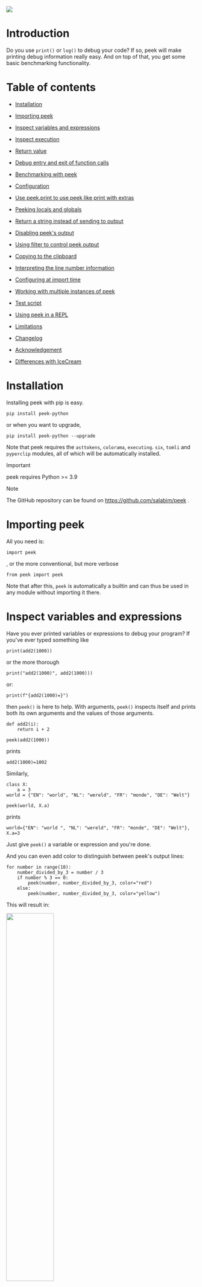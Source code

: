  <img src="https://www.salabim.org/peek/peek_logo1.png">

# Introduction

Do you use `print()` or `log()` to debug your code?
If so,  peek will make printing debug information really easy.
And on top of that, you get some basic benchmarking functionality.

# Table of contents

* [Installation](#installation)

* [Importing peek](#importing-peek)

* [Inspect variables and expressions](#inspect-variables-and-expressions)

* [Inspect execution](#inspect-execution)

* [Return value](#return-value)

* [Debug entry and exit of function calls](#debug-entry-and-exit-of-function-calls)

* [Benchmarking with peek](#benchmarking-with-peek)

* [Configuration](#configuration)

* [Use peek.print to use peek like print with extras](#use-peekprint-to-use-peek-like-print-with-extras)

* [Peeking locals and globals](#peeking-locals-and-globals)

* [Return a string instead of sending to output](#return-a-string-instead-of-sending-to-output)

* [Disabling peek's output](#disabling-peeks-output)

* [Using filter to control peek output](#using-filter-to-control-peek-output)

* [Copying to the clipboard](#copying-to-the-clipboard)

* [Interpreting the line number information](#interpreting-the-line-number-information)

* [Configuring at import time](#configuring-at-import-time)

* [Working with multiple instances of peek](#working-with-multiple-instances-of-peek)

* [Test script](#test-script)

* [Using peek in a REPL](#using-peek-in-a-repl)

* [Limitations](#limitations)

* [Changelog](#changelog)

* [Acknowledgement](#acknowledgement)

* [Differences with IceCream](#differences-with-icecream)


# Installation

Installing peek with pip is easy.
```
pip install peek-python
```
or when you want to upgrade,
```
pip install peek-python --upgrade
```

Note that peek requires the `asttokens`,  `colorama`, `executing`. `six`,  `tomli` and `pyperclip` modules, all of which will be automatically installed.

> [!IMPORTANT]
>
> peek requires Python >= 3.9



> [!NOTE]
>
> The GitHub repository can be found on https://github.com/salabim/peek .

# Importing peek

All you need is:

```
import peek
```

, or the more conventional, but more verbose

```
from peek import peek
```

Note that after this, `peek` is automatically a builtin and can thus be used in any module without
importing it there.


# Inspect variables and expressions

Have you ever printed variables or expressions to debug your program? If you've
ever typed something like

```
print(add2(1000))
```

or the more thorough

```
print("add2(1000)", add2(1000)))
```
or:
```
print(f"{add2(1000)=}")
```

then `peek()` is here to help. With arguments, `peek()` inspects itself and prints
both its own arguments and the values of those arguments.

```
def add2(i):
    return i + 2

peek(add2(1000))
```

prints
```
add2(1000)=1002
```

Similarly,

```
class X:
    a = 3
world = {"EN": "world", "NL": "wereld", "FR": "monde", "DE": "Welt"}

peek(world, X.a)
```

prints
```
world={"EN": "world ", "NL": "wereld", "FR": "monde", "DE": "Welt"}, X.a=3
```
Just give `peek()` a variable or expression and you're done.

And you can even add color to distinguish between peek's output lines:

```
for number in range(10):
    number_divided_by_3 = number / 3
    if number % 3 == 0:
        peek(number, number_divided_by_3, color="red")
    else:
        peek(number, number_divided_by_3, color="yellow")
```

This will result in:

 <img src="https://www.salabim.org/peek/peek_picture1.png" width=50%>

# Inspect execution

Have you ever used `print()` to determine which parts of your program are
executed, and in which order they're executed? For example, if you've ever added
print statements to debug code like

```
def add2(i):
    print("***add2 1")
    result = i + 2
    print("***add2 2")
    return result
```
then `peek()` helps here, too. Without arguments, `peek()` inspects itself and
prints the calling line number and -if applicable- the file name and parent function.

```
def add2(i):
    peek()
    result = i + 2
    peek()
    return result
peek(add2(1000))
```

prints something like
```
#3 in add2()
#5 in add2()
add2(1000)=1002
```

# Return Value

`peek()` returns its argument(s), so `peek()` can easily be inserted into
pre-existing code.

```
def add2(i):
    return i + 2
b = peek(add2(1000))
peek(b)
```
prints
```
add2(1000)=1002
b=1002
```
# Debug entry and exit of function calls

When you apply `peek()` as a decorator to a function or method, both the entry and exit can be tracked.
The (keyword) arguments passed will be shown and upon return, the return value.

```
@peek()
def mul(x, y):
    return x * y
    
print(mul(5, 7))
```
prints
```
called mul(5, 7)
returned 35 from mul(5, 7) in 0.000006 seconds
35
```
It is possible to suppress the print-out of either the enter or the exit information with
the show_enter and show_exit parameters, like:

```
@peek(show_exit=False)
def mul(x, peek):
    return x * peek
    
print(mul(5, 7))
```
prints
```
called mul(5, 7)
35
```

# Benchmarking with peek

If you decorate a function or method with peek(), you will be offered the duration between entry and exit (in seconds) as a bonus.

That opens the door to simple benchmarking, like:
```
import time

@peek(show_enter=False,show_line_number=True)
def do_sort(i):
    n = 10 ** i
    x = sorted(list(range(n)))
    return f"{n:9d}"  
    
for i in range(8):
    do_sort(i)
```
the ouput will show the effects of the population size on the sort speed:
```
#5 ==> returned '        1' from do_sort(0) in 0.000027 seconds
#5 ==> returned '       10' from do_sort(1) in 0.000060 seconds
#5 ==> returned '      100' from do_sort(2) in 0.000748 seconds
#5 ==> returned '     1000' from do_sort(3) in 0.001897 seconds
#5 ==> returned '    10000' from do_sort(4) in 0.002231 seconds
#5 ==> returned '   100000' from do_sort(5) in 0.024014 seconds
#5 ==> returned '  1000000' from do_sort(6) in 0.257504 seconds
#5 ==> returned ' 10000000' from do_sort(7) in 1.553495 seconds
```

It is also possible to time any code by using peek() as a context manager, e.g.
```
with peek():
    time.sleep(1)
```
wil print something like
```
enter
exit in 1.000900 seconds
```
You can include parameters here as well:
```
with peek(show_line_number=True, show_time=True):
    time.sleep(1)
```
will print somethink like:
```
#8 @ 13:20:32.605903 ==> enter
#8 @ 13:20:33.609519 ==> exit in 1.003358 seconds
```

Finally, to help with timing code, you can request the current delta with
```
peek.delta
```
or (re)set it  with
```
peek.delta = 0
```
So, e.g. to time a section of code:
```
peek.delta = 0
time.sleep(1)
duration = peek.delta
peek(duration)
```
might print something like:
```
duration=1.0001721999999997
```

# Configuration

For the configuration, it is important to realize that `peek` is an instance of a class, which has
a number of configuration attributes:

```
------------------------------------------------------
attribute               alternative     default
------------------------------------------------------
color                   col             "-"
color_value             col_val         ""
compact                 -               False
context_separator       cs              " ==> "
depth                   -               1000000
delta                   -               0
enabled                 -               True
end                     -               "\n"
equals_separator        -               "="
filter                  f               ""
format                  fmt             ""
indent                  -               1
level                   lvl             0
line_length             ll              80
output                  -               "stdout"
prefix                  pr              ""
print_like              print           False
quote_string            qs              True
return_none             -               False
separator               sep             ", "
separator_print         sepp            "" "
serialize               -               pprint.pformat
show_delta              sd              False
show_enter              se              True
show_exit               sx              True
show_line_number        sln             False
show_time               st              False
show_traceback          -               False
sort_dicts              -               False
to_clipboard            clip            False
underscore_numbers      un              False
use_color               -               True
values_only             vo              False
value_only_for_fstrings voff            False 
wrap_indent             -               "     "
------------------------------------------------------
```
It is perfectly ok to set/get any of these attributes directly, like
```
peek.prefix = "==> "
print(peek.prefix)
```

But, it is also possible to apply configuration directly, only here, in the call to `peek`:
So, it is possible to say

```
peek(12, prefix="==> ")
```
, which will print
```
==> 12
```
It is also possible to configure several attributes permanently with the configure method. 
```
peek.configure(prefix="==> ", color="blue")
peek(12)
```
will print in blue
```
==> 12
```
It is arguably easier to say:
```
peek.prefix = "==> "
peek.color = "blue"
peek(12)
```
or even
```
peek.pr = "==> "
peek.col = "blue"
peek(12)
```
to print
```
==> 12
```
Yet another way to configure peek is to get a new instance of peek with peek.new() and the required configuration:
```
peek0 = peek.new(prefix="==> ", color="blue")
peek0(12)
```
will print
```
==> 12
```

Or, yet another possibility is to clone peek (optionally with modified attributes):
```
peek1 = peek.clone(show_time=True)
peek2 = peek.clone()
peek2.show_time = True
```
After this `peek1` and `peek2` will behave similarly (but they are not the same!)

## prefix / pr
```
peek('world', prefix='hello -> ')
```
prints
```
hello -> 'world'
```

`prefix` can be a function, too.

```
import time
def unix_timestamp():
    return f"{int(time.time())} "
hello = "world"
peek.prefix = unix_timestamp
peek(hello) 
```
prints something like
```
1613635601 hello='world'
```

## output
This will allow the output to be handled by something else than the default (output being written to stdout).

The `output` attribute can be

* a callable that accepts at least one parameter (the text to be printed)
* a string or Path object that will be used as the filename
* a text file that is open for writing/appending

In the example below, 
```
import sys
peek(1, output=print)
peek(2, output=sys.stderr)
with open("test", "a+") as f:
    peek(3, output=f)
peek(4, output="")
```
* `1` will be printed to stdout
* `2` will be printed to stderr
* `3` will be appended to the file test
* nothing will be printed/written

As `output` may be a callable, you can even use this to automatically log any `peek` output:
```
import logging
logging.basicConfig(level="INFO")
log = logging.getLogger("demo")
peek.configure(output=log.info)
a = {1, 2, 3, 4, 5}
peek(a)
a.remove(4)
peek(a)
```
will print to stdout:
```
INFO:demo:a={1, 2, 3, 4, 5}
INFO:demo:a={1, 2, 3, 5}
```
Finally, you can specify the following strings:
```
"stderr"           to print to stderr
"stdout"           to print to stdout
"stdout_nocolor"   to print to stdout without any colors
"null" or ""       to completely ignore (dummy) output 
"logging.debug"    to use logging.debug
"logging.info"     to use logging.info
"logging.warning"  to use logging.warning
"logging.error"    to use logging.error
"logging.critical" to use logging.critical
```
E.g.
```
peek.output = "stderr"
```
to print to stderr.

## serialize
This will allow to specify how argument values are to be serialized to displayable strings.
The default is `pformat` (from `pprint`), but this can be changed.
For example, to handle non-standard datatypes in a custom fashion.
The serialize function should accept at least one parameter.
The function may optionally accept the keyword arguments `width` and `sort_dicts`, `compact`, `indent`, `underscore_numbers` and `depth`.

```
def add_len(obj):
    if hasattr(obj, "__len__"):
        add = f" [len={len(obj)}]"
    else:
        add = ""
    return f"{repr(obj)}{add}"

zero_to_six = list(range(7))
hello = "world"
peek(7, hello, zero_to_six, serialize=add_len)
```
prints
```
7, hello='world' [len=5], zero_to_six=[0, 1, 2, 3, 4, 5, 6] [len=7]
```

## show_line_number / sln
If True, adds the `peek()` call's line number and possibly the filename and parent function to `peek()`'s output.

```
peek.configure(show_line_number=True)
def shout():
    hello="world"
    peek(hello)
shout()
```
prints something like
```
#5 in shout() ==> hello='world'
```

If "no parent" or "n", the parent function will not be shown.
```
peek.show_line_number = "n"
def shout():
    hello="world"
    peek(hello)
shout()
```
prints something like
```
#5 ==> hello='world'
```
Note that if you call `peek` without any arguments, the line number is always shown, regardless of the status `show_line_number`.

See below for an explanation of the information provided.

## show_time / st
If True, adds the current time to `peek()`'s output.

```
peek.configure(show_time=True)
hello="world"
peek(hello)
```
prints something like
```
@ 13:01:47.588125 ==> hello='world'
```

## show_delta / sd
If True, adds the number of seconds since the start of the program to `peek()`'s output.
```
import time
peek.show_delta = True
french = "bonjour le monde"
english = "hallo world"
peek(english)
time.sleep(1)
peek(french)
```
prints something like
```
delta=0.088 ==> english='hallo world'
delta=1.091 ==> french='bonjour le monde'
```

## show_enter / se
When used as a decorator or context manager, by default, peek ouputs a line when the decorated the
function is called  or the context manager is entered.

With `show_enter=False` this line can be suppressed.

## show_exit / sx
When used as a decorator or context manager, by default, peek ouputs a line when the decorated the
function returned or the context manager is exited.

With `show_exit=False` this line can be suppressed.


## show_traceback
When show_traceback is True, the ordinary output of peek() will be followed by a printout of the
traceback, similar to an error traceback.

```
def x():
    peek(show_traceback=True)

x()
x()
```
prints something like
```
#4 in x()
    Traceback (most recent call last)
      File "c:\Users\Ruud\Dropbox (Personal)\Apps\Python Ruud\peek\x.py", line 6, in <module>
        x()
      File "c:\Users\Ruud\Dropbox (Personal)\Apps\Python Ruud\peek\x.py", line 4, in x
        peek()
#4 in x()
    Traceback (most recent call last)
      File "c:\Users\Ruud\Dropbox (Personal)\Apps\Python Ruud\peek\x.py", line 7, in <module>
        x()
      File "c:\Users\Ruud\Dropbox (Personal)\Apps\Python Ruud\peek\x.py", line 4, in x
        peek()
```
The `show_traceback` functionality is also available when peek is used as a decorator or context manager. 

## line_length / ll
This attribute is used to specify the line length (for wrapping). The default is 80.
Peek tries to keep all output on one line, but if it can't it will wrap:

```
d = dict(a1=1,a2=dict(a=1,b=1,c=3),a3=list(range(10)))
peek(d)
peek(d, line_length=160)
```
prints
```
d=
    {'a1': 1,
     'a2': {'a': 1, 'b': 1, 'c': 3},
     'a3': [0, 1, 2, 3, 4, 5, 6, 7, 8, 9]}
 d={'a1': 1, 'a2': {'a': 1, 'b': 1, 'c': 3}, 'a3': [0, 1, 2, 3, 4, 5, 6, 7, 8, 9]}
```

## color / col and color_value / colv
The color attribute is used to specify the color of the output.

There's a choice of `"black"`, `"white"`, `"red"`, `"green"`, `"blue"`, `"cyan"`, `"magenta"`, `"yellow"`, `" dark_black"`, `"dark_white"`, `"dark_red"`, `"dark_green"`, `"dark_blue"`, `"dark_cyan"`, `"dark_magenta"` and `"dark_yellow"`:

 <img src="https://www.salabim.org/peek/peek_picture2.png" width=25%>

To set the color to 'nothing'", "use "-".

On top of that, color_value may be used to specify the value part of an output item. By specifying color_value as "" (the default), the value part will be displayed with the same color as the rest of the output.

For instance:

```
item1 = "value1"
item2 = "value2"
peek.color="yellow"
peek(item1, item2)
peek(item1, item2, color_value="green")
peek(item1, item2, color="red")
peek(item1, item2, color="red", color_value="green")
```

will result in:

 <img src="https://www.salabim.org/peek/peek_picture3.png" width=30%>

Of course, color and color_value may be specified in a peek.toml file, to make all peek output in a specified color.


------

Bonus feature

peek offers direct access to ANSI color escape sequences with `peek.ANSI.black`, `peek.ANSI.white`, `peek.ANSI.red`, `peek.ANSI.green`, `peek.ANSI.blue`, `peek.ANSI.cyan`, `peek.ANSI.magenta`, `peek.ANSI.yellow`, `peek.ANSI.light_black`, `peek.ANSI.light_white`, `peek.ANSI.light_red`, `peek.ANSI.light_green`, `peek.ANSI.light_blue`, `peek.ANSI.light_cyan`, `peek.ANSI.light_magenta`, `peek.ANSI.light_yellow` and `peek.reset`.

E.g.

```
peek(repr(peek.ANSI.red))
```

will show

```
repr(peek.ANSI.red)='\x1b[1;31m'
```

------

## use_color

Colors can be ignored completely by using `peek.use_color = False`.

So,

```
peek(hello, color="red")
peek.use_color = False
peek(hello, color="red")
```

will print `hello=world` once in red and once without color.

Of course, `use_color` can be specified in a peek.toml file.

## compact

This attribute is used to specify the compact parameter for `pformat` (see the pprint documentation
for details). `compact` is False by default.

```
a = 9 * ["0123456789"]
peek.line_length = 80
peek(a)
peek(a, compact=True)
```
prints
```
a=
    ['0123456789',
     '0123456789',
     '0123456789',
     '0123456789',
     '0123456789',
     '0123456789',
     '0123456789',
     '0123456789',
     '0123456789']
a=
    ['0123456789', '0123456789', '0123456789', '0123456789', '0123456789',
     '0123456789', '0123456789', '0123456789', '0123456789']
```

## indent
This attribute is used to specify the indent parameter for `pformat` (see the pprint documentation
for details). `indent` is 1 by default.

```
s = "01234567890012345678900123456789001234567890"
peek.line_length = 80
peek( [s, [s]])
peek( [s, [s]], indent=4)
```
prints
```
[s, [s]]=
    ['01234567890012345678900123456789001234567890',
     ['01234567890012345678900123456789001234567890']]
[s, [s]]=
    [   '01234567890012345678900123456789001234567890',
        ['01234567890012345678900123456789001234567890']]
```

## depth
This attribute is used to specify the depth parameter for `pformat` (see the pprint documentation
for details). `depth` is `1000000` by default. 

```
s = "01234567890012345678900123456789001234567890"
peek([s,[s,[s,[s,s]]]])
peek([s,[s,[s,[s,s]]]], depth=3)
```
prints
```
[s,[s,[s,[s,s]]]]=
    ['01234567890012345678900123456789001234567890',
     ['01234567890012345678900123456789001234567890',
      ['01234567890012345678900123456789001234567890',
       ['01234567890012345678900123456789001234567890',
        '01234567890012345678900123456789001234567890']]]]
[s,[s,[s,[s,s]]]]=
    ['01234567890012345678900123456789001234567890',
     ['01234567890012345678900123456789001234567890',
      ['01234567890012345678900123456789001234567890', [...]]]]
```

## wrap_indent
This specifies the indent string if the output does not fit in the line_length (has to be wrapped).
Rather than a string, wrap_indent can be also be an integer, in which case the wrap_indent will be that amount of blanks.
The default is 4 blanks.

E.g.
```
d = dict(a1=1,a2=dict(a=1,b=1,c=3),a3=list(range(10)))
peek.line_length = 80
peek(d, wrap_indent="  ")
peek(d, wrap_indent="....")
peek(d, wrap_indent=2)
```
prints
```
d=
  {'a1': 1,
   'a2': {'a': 1, 'b': 1, 'c': 3},
   'a3': [0, 1, 2, 3, 4, 5, 6, 7, 8, 9]}
d=
....{'a1': 1,
.... 'a2': {'a': 1, 'b': 1, 'c': 3},
.... 'a3': [0, 1, 2, 3, 4, 5, 6, 7, 8, 9]}
d=
  {'a1': 1,
   'a2': {'a': 1, 'b': 1, 'c': 3},
   'a3': [0, 1, 2, 3, 4, 5, 6, 7, 8, 9]}
```

## enabled
Can be used to disable the output:
```
peek.enabled = False
s = 'the world is '
peek(s + 'perfect.')
peek.enabled = True
peek(s + 'on fire.')
```
prints
```
s + 'on fire.'='the world is on fire.'
```
and nothing about a perfect world.

## sort_dicts
By default, peek does not sort dicts (printed by pprint). However, it is possible to get the
default pprint behaviour (i.e. sorting dicts) with the sorted_dicts attribute:

```
world = {"EN": "world", "NL": "wereld", "FR": "monde", "DE": "Welt"}
peek(world))
peek(world, sort_dicts=False)
peek(world, sort_dicts=True)
```
prints
```
world={'EN': 'world', 'NL': 'wereld', 'FR': 'monde', 'DE': 'Welt'}
world={'EN': 'world', 'NL': 'wereld', 'FR': 'monde', 'DE': 'Welt'}
world={'DE': 'Welt', 'EN': 'world', 'FR': 'monde', 'NL': 'wereld'}
```

Note that under Python <=3.7, dicts are always printed sorted.

## underscore_numbers / un

By default, peek does not add underscores in big numbers (printed by pprint). However, it is possible to get the
default pprint behaviour with the underscore_numbers attribute:

```
numbers = dict(one= 1, thousand= 1000, million=1000000, x1234567890= 1234567890)
peek(numbers)
peek(numbers, underscore_numbers=True)
peek(numbers, un=False)
```
prints
```
numbers={'one': 1, 'thousand': 1000, 'million': 1000000, 'x1234567890': 1234567890}
numbers={'one': 1, 'thousand': 1_000, 'million': 1_000_000, 'x1234567890': 1_234_567_890}
numbers={'one': 1, 'thousand': 1000, 'million': 1000000, 'x1234567890': 1234567890}
```

Note that under Python <=3.7, numbers are never underscored.

## seperator / sep

By default, pairs (on one line) are separated by `", "`.
It is possible to change this with the attribute ` separator`:

```
a = "abcd"
b = 1
c = 1000
d = list("peek")
peek(a, (b, c), d)
peek(a, (b, c), d, separator=" | ")
```
prints
```
a='abcd', (b,c)=(1, 1000), d=['p', 'e', 'e', 'k']
a='abcd' | (b,c)=(1, 1000) | d=['p', 'e', 'e', 'k']
```

## context_separator

By default the line_number, time and/or delta are followed by ` ==> `.
It is possible to change this with the attribute `context_separator`:
```
a = "abcd"
peek(a,show_time=True)
peek(a, show_time=True, context_separator = ' \u279c ')
```
prints:
```
@ 09:05:38.693840 ==> a='abcd'
@ 09:05:38.707914 ➜ a='abcd'
```
## equals_separator
By default name of a variable and its value are separated by `= `.
It is possible to change this with the attribute `equals_separator`:

```
a = "abcd"
peek(a)
peek(a, equals_separator = ' == ")
```
prints:
```
a='abcd'
a == 'abcd'
```
## quote_string / qs
If True (the default setting) strings will be displayed with surrounding quotes (like repr).
If False, string will be displayed without surrounding quotes (like str).
E.g.

```
test='test'
peek('==>', test)
peek('==>', test, quote_string=False)
```
This will print:
```
'==>', test='test'
==>, test=test
```
> [!NOTE]
>
> This setting does not influence how strings are displayed within other data structures, like dicts and lists.

## format / fmt
With the format attribute, it is possible to apply a format specifier to each of the values to be printed, like
```
test_float = 1.3
peek(test_float, format="06.3f")
```
This will print
```
test_float=01.300
```

The format should be like the Python format specifiers, with or without the `:` prefix, like `"6.3f"`, `">10"`, `"06d"`, `:6.3d`.
It is also possible to use the `!` format specifier: `"!r"`, `"!r:>10"`.

If format is the null string (`""`) (the default), this functionality is skipped completely.

It is also possible to use a list (or tuple) of format specifiers, which are tried in succession. If they all fail, the 'normal' serializer will be used.

```
test_float = 1.3
test_integer=10
test_string = "test"
test_dict=dict(one=1, two=2)
peek(test_float, test_integer, test_string, test_dict, format=["04d", "06.3f", ">10"])
```

will result in

```
test_float=01.300, test_integer=0010, test_string=      test, test_dict={'one': 1, 'two': 2}
```

Of course, format may be put in a peek.toml file.

## values_only / vo

If False (the default), both the left-hand side (if possible) and the
value will be printed. If True, the left hand side will be suppressed:

```
hello = "world"
peek(hello, 2 * hello)
peek(hello, 2 * hello, values_only=True)
```
prints
```
hello='world', 2 * hello='worldworld'
'world', 'worldworld'
```

## values_only_for_fstrings / voff
If False (the default), both the original f-string and the
value will be printed for f-strings.
If True, the left_hand side will be suppressed in case of an f-string:

```
x = 12.3
peek.quote_string = False
peek(f"{x=:0.3e}")
peek.values_only_for_fstrings = True
peek(f"{x=:0.3e}")
```
prints
```
f"{x=:0.3e}"=x=1.230e+01
x=1.230e+01
```
Note that if `values_only` is True, f-string will be suppressed, regardless of `values_only_for_fstrings`.


## end

The `end` attribute works like the end parameter of print. By default, `end` is "\n".
This can be useful to have several peek outputs on one line, like:

```
for i in range(5):
    peek(i*i, end=' ')
peek('')
```
Maybe more useful is to show the output change on the same line, e.g. a status.
```
import time
for i in range(50):
  peek(f"time {time.time()}",end="\r")
  time.sleep(0.1)
peek('')
```
> [!NOTE]
>
> The `end` parameter will not be only applied when output is "logging.debug", "logging.info", "logging.warning", "logging.error" or "logging.critical".

> [!NOTE]
>
> `\r` does not work under Pythonista.

## return_none
Normally, `peek()`returns the values passed directly, which is usually fine. However, when used in a notebook
or REPL, that value will be shown, and that can be annoying. Therefore, if `return_none`is True, `peek()`will
return None and thus not show anything.

```
a = 3
b = 4
print(peek(a, b))
peek.return_none = True
print(peek(a, b))
```
prints
```
a=3, b=4
(3, 4)
a=3, b=4
None
```

## delta
The delta attribute can be used to (re)set the current delta, e.g.
```
peek.delta = 0
print(peek.delta)
```
prints a value that id slightly more than 0.

## print_like / print
When print_like (or print) is False, peek will work by expanding the arguments to description/serialized value pairs.
But, when print_like is True, peek becomes a kind of supercharged print:

```
peek.print_like = True
peek(12, f"{min(1, 2)=}", list(range(4), color="yellow")
```
will print
```
12 min(1, 2)=1 [0, 1, 2, 3]
```
in yellow, but only if peek.enabled is False, nothing will be printed.

You can also use peek.print (see below).

> [!TIP]
>
> Of course, `print_like` can be put in a **peek.toml** file.

# Use peek.print to use peek like print with extras
The method `peek.print` allows peek to be used as alternative to print. Note that `peek.print` applies the `color`, `context_separator`, `enabled`, `end`, `filter` and `output`, `separator_print`, `show_delta` and `show_time`. It is also possible to redirect the output to a string with `as_str`.

So,

```
peek.filter = "level==1"
peek.print(f"{max(1, 2)=}", color="blue")  # default level is 0, so this will be suppressed
peek.print(f"{min(1, 2)=}", color="red", level=1)
```

will print

```
min(1, 2)=1
```

in red, but only if peek.enabled is True (which is the default).

In order to behave similar to print, `peek` has an extra attribute, `separator_print` (alias: `sepp`). This attribute (default " ") will be used when `peek.printing`.
When calling `peek.print`, `sep` may be used instead. So

  ```
peek.sepp = "|"
peek.print("test")
  ```

Has the same effect as

```
peek.print("test", sep="|")
```

and

```
peek.print("test", sepp="|")
```

but not the same as

```
peek.sep = "|"  # sets the 'normal' peek separator
```
> [!NOTE]
>
> `peek.print` does not obey the line length and will always return None (unless as_str is True). 


# Peeking locals and globals
It is possible to get the name and values of all local or global variables.

To do that, just put `locals` or `globals` in the call to peek, e.g.:

```
def my_func():
    a = 10
    b = a * a
    peek(locals)
my_func()
```

will print all local variables, apart from those starting with `__`, so:
```
a=10, b=100
```

Likewise,
```
peek(globals)
```
will print all global variables, apart from those starting with `__`  

> [!IMPORTANT]
>
> You should not add parentheses after `locals` or `globals` for peek to work properly!

# Return a string instead of sending to output

`peek(*args, as_str=True)` is like `peek(*args)` but the output is returned as a string instead
of written to output.

```
hello = "world"
s = peek(hello, as_str=True)
print(s, end="")
```
prints
```
hello='world'
```

Note that if enabled=False, the call will return the null string (`""`).

By default, a string will contain embedded ANSI color escape strings if either `color` or `color_value` specifies a color. By setting `use_color` to False, these escape sequences will be suppressed.

```
hello = "world"
s = peek(hello, color="red", color_value="green", as_str=True)
print(repr(s))
peek.use_color = False
s = peek(hello, color="red", color_value="green", as_str=True)
print(repr(s))
```
prints
```
'\x1b[1;31mhello=\x1b[1;32mworld\x1b[1;31m\x1b[0m\n'
'hello=world\n'
```

# Disabling peek's output

```
peek1 = peek.fork(show_delta=True)
peek(1)
peek1(2)
peek.enabled = False
peek(3)
peek1(4)
peek1.enabled = True
peek(5)
peek1(6)
print(peek1.enabled)
```
prints
```
1
delta=0.011826 ==> 2
5
delta=0.044893 ==> 6
True
```
Of course `peek()` continues to return its arguments when disabled.

It is also possible to suppress output with the provided attribute (see above).

# Using filter to control peek output

It is possible to define a filter function that determines whether peek output should be suppressed
By default, the filter is defined as "" denoting no filter.

Suppose we a (float) level to a peek statement. By default, this level is 0. E.g.:

```
peek("critical", level=0)
peek("important", level=1)
peek("warning", level=2)
```

With `peek.filter ="level <= 1"` the program makes sure that level=2 is not displayed at all.

It is possible to use more than one attribute, like

```
peek.filter = "color == 'blue' and delta > 5"
```
As an alternative to `enabled` we can also say
```
peek.filter = "False"
```

# Copying to the clipboard

It is possible to copy a value to the clipboard. There are two ways:

### With peek(to_clipboard=True)

With the optional keyword argument, *to_clipboard*:

- If to_clipboard==False (the default), nothing is copied to the clipboard.
- If to_clipboard==True, the *value* of the the *last* parameter will be copied to the clipboard. The output itself is as usual.

Examples:

```
part1 = 200
extra = "extra"
peek(part1, extra, to_clipboard=True)
    # will print part1=200, extra='extra' and copy `extra` to the clipboard
peek(200, to_clipboard=True)\
    # will print 200 and copy 200 to the clipboard
peek(to_clipboard=True)
    # will print #5 (or similar) and empty the clipboard
```

Note that *to_clipboard* is a peek attribute.

If as_str==True, to_clipboard is ignored.

### With peek.to_clipboard

Just use peek.to_clipboard to copy any value to the clipboard. So,
```
part1 = 1234
peek.to_clipboard(part1)
```

will copy `1234` to the clipboard and write `copied to clipboard: 1234` to the console.
If the confirmation message is not wanted, just add confirm=False, like

```
peek.to_clipboard(part1, confirm=False)
```

### General

Implementation detail: the clipboard functionality uses pyperclip, apart from under Pythonista, where the
builtin clipboard module is used.

This functionality is particularly useful for entering an answer of an *Advent of Code* solution to the site.

# Interpreting the line number information

When `show_line_number` is True or peek() is used without any parameters, the output will contain the line number like:
```
#3 ==> a='abcd'
```
If the line resides in another file than the main file, the filename (without the path) will be shown as well:
```
#30[foo.py] ==> foo='Foo'
```
And finally when used in a function or method, that function/method will be shown as well:
```
#456[foo.py] in square_root ==> x=123
```
The parent function can be suppressed by setting `show_line_number` or `sln` to `"n"` or `"no parent"`.

# Configuring at import time

It can be useful to configure peek at import time. This can be done by providing a `peek.toml` file which
can contain any attribute configuration overriding the standard settings.
E.g. if there is a `peek.toml` file with the following contents

```
outpout = "stderr"
show_time = true
ll = 160
quote_string = false
```
in the same folder as the application, this program:
```
hello = "world"
peek(hello)
```
will print something like this to stderr (rather than stdout):
```
@ 14:53:41.392190 ==> hello=world
```
At import time current directory will be searched for `peek.toml` and if not found, one level up, etc. until the root directory is reached.

Please observe that toml values are slightly different from their Python equivalents:
```
-----------------------------------
Python     toml
-----------------------------------
True       true
False      false
strings    preferably double quoted
-----------------------------------
```
Note that not-specified attributes will remain the default settings.

Just for your information, the core developer of peek uses a peek.toml file with the contents:
```
line_length = 160
color = "yellow"
quote_string = false
```



# Working with multiple instances of peek

Normally, only the `peek` object is used.

It can be useful to have multiple instances, e.g. when some of the debugging has to be done with context information
and others requires an alternative prefix.

There are several ways to obtain a new instance of peek:

*    by using `peek.new()`
     
     With this a new peek object is created with the default attributes
*    by using `peek.new(ignore_toml=True)`

     With this a new peekobject is created with the default attributes. Any peek.toml files are ignored.
*    by using `peek.fork()`
     
     With this a new peek object is created with the same attributes as the object it is created ('the parent') from. Note that any non set attributes are copied (propagated) from the parent.
*    by using `peek.clone()`, which copies all attributes from peek()

     With this a new peek object is created with the same attributes as the object it is created ('the parent') from. Note that the attributes are not propagated from the parent, in this case.

*    with `peek()` used as a context manager

In either case, attributes can be added to override the default ones.

### Example
```
peek_with_line_number = peek.fork(show_line_number=True)
peek_with_new_prefix = peek.new(prefix="==> ")
peek_with_new_prefix_and_time = peek_with_new_prefix.clone(show_time=True)
hello="world"
peek_with_line_number(hello)
peek_with_new_prefix(hello)
peek_with_new_prefix_and_time(hello)
peek.equals_separator = " == "  # this affects only the forked objects
peek_with_line_number(hello)
peek_with_new_prefix(hello)
peek_with_new_prefix_and_time(hello)
with peek(prefix="peek_cm ") as peek_cm:
    peek_cm(hello)
    peek(hello)
```
prints something like
```
#28 ==> hello='world'
==> hello='world'
==> @ 09:55:52.122818 ==> hello='world'
#32 ==> hello == 'world'
==> hello='world'
==> @ 09:55:52.125928 ==> hello='world'
peek_cm enter
peek_cm hello == 'world'
hello == 'world'
peek_cm exit in 0.001843 seconds
```

## ignore_toml
With `peek.new(ignore_toml=True)` an instance of peek without having applied any toml configuration file will be returned. That can be useful when guaranteeing the same output in several setups.

### Example
Suppose we have a `peek.toml` file in the current directory with the contents
```
{prefix="==>"}
```
Then
```
peek_post_toml = peek.new()
peek_ignore_toml = peek.new(ignore_toml=True)
hello = "world"
peek(hello)
peek_post_toml(hello)
peek_ignore_toml(hello)
```
prints
```
==>hello='world'
==>hello='world'
hello='world'
```

# Test script

On GitHub is a file `test_peek.py` that tests (and thus also demonstrates) most of the functionality
of peek.

It is very useful to have a look at the tests to see the features (some may be not covered (yet) in this readme).

# Using peek in a REPL

Peek may be used in a REPL, but with limited functionality:
* all arguments are just presented as such, i.e. no left-hand side, e.g.
```
  >> hello = "world"
  >>> peek(hello, hello * 2)
  'hello', 'hellohello'
  ('hello', 'hellohello')
```
* line numbers are never shown  
* use as a decorator is not supported
* use as a context manager is not supported

> [!NOTE]
>
> Under Python >=3.13 most of the normal peek functionality is available in the REPL. A reason to upgrade!


# Limitations

It is not possible to use peek:
* from a frozen application (e.g. packaged with PyInstaller)
* when the underlying source code has changed during execution

# Changelog

The changelog can be found here:

* https://github.com/salabim/peek/blob/main/changelog.md or
* https://salabim.org/peek/changelog


# Acknowledgement

The **peek** package is inspired by the **IceCream** package, but is a nearly complete rewrite. See https://github.com/gruns/icecream

Many thanks to the author Ansgar Grunseid / grunseid.com / grunseid@gmail.com .

The peek package is a rebrand of the **ycecream** package, with many enhancements.

# Differences with IceCream

The peek module was originally a fork of **IceCream**, but has many differences:

```
-----------------------------------------------------------------------------------------
characteristic                    peek                        IceCream
-----------------------------------------------------------------------------------------
default name                      peek                        ic
import method                     import peek                 from icecream import ic
number of files                   1                           several
usable without installation       yes                         no
can be used as a decorator        yes                         no
can be used as a context manager  yes                         no
can show traceback                yes                         no
can be used like print w/extras   yes (with peek.print)       no
allows non linefeed printing      yes (via end parameter)     requires patching
PEP8 (Pythonic) API               yes                         no
format specification              optional                    no
sorts dicts                       no by default, optional     yes
supports compact, indent,
and underscore_numbers
parameters of pprint              yes                         no
use from a REPL                   limited functionality       no
external configuration            via toml file               no
level control                     yes                         no 
observes line_length correctly    yes                         no
benchmarking functionality        yes                         no
can peek locals or globals        yes                         no
suppress f-strings at left hand   optional                    no
indentation                       4 blanks (overridable)      length of prefix
forking and cloning               yes                         no
handling of source problems       peeks only the value        warning issued
test script                       pytest                      unittest
colorize *)                       yes, off by default         yes, on by default
-----------------------------------------------------------------------------------------
*) peek allows selection of colors, whereas IceCream does coloring based on contents.

```
![PyPI](https://img.shields.io/pypi/v/peek-python) ![PyPI - Python Version](https://img.shields.io/pypi/pyversions/peek-python) ![PyPI - Implementation](https://img.shields.io/pypi/implementation/peek)
![PyPI - License](https://img.shields.io/pypi/l/peek) ![ruff](https://img.shields.io/badge/style-ruff-41B5BE?style=flat) 
![GitHub last commit](https://img.shields.io/github/last-commit/salabim/peek)

